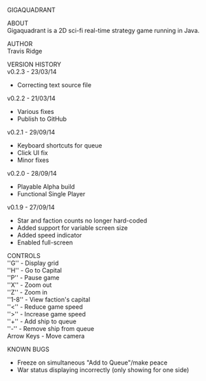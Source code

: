 GIGAQUADRANT

ABOUT<br>
Gigaquadrant is a 2D sci-fi real-time strategy game running in Java. 

AUTHOR<br>
Travis Ridge

VERSION HISTORY<br>
v0.2.3 - 23/03/14<br>
* Correcting text source file<br>

v0.2.2 - 21/03/14<br>
* Various fixes<br>
* Publish to GitHub<br>

v0.2.1 - 29/09/14<br>
* Keyboard shortcuts for queue<br>
* Click UI fix<br>
* Minor fixes<br>

v0.2.0 - 28/09/14<br>
* Playable Alpha build<br>
* Functional Single Player<br>

v0.1.9 - 27/09/14<br>
* Star and faction counts no longer hard-coded<br>
* Added support for variable screen size<br>
* Added speed indicator<br>
* Enabled full-screen<br>

CONTROLS<br>
''G'' - Display grid<br>
''H'' - Go to Capital<br>
''P'' - Pause game<br>
''X'' - Zoom out<br>
''Z'' - Zoom in<br>
''1-8'' - View faction's capital<br>
''<'' - Reduce game speed<br>
''>'' - Increase game speed<br>
''+'' - Add ship to queue<br>
''-'' - Remove ship from queue<br>
Arrow Keys - Move camera

KNOWN BUGS
* Freeze on simultaneous "Add to Queue"/make peace
* War status displaying incorrectly (only showing for one side)
